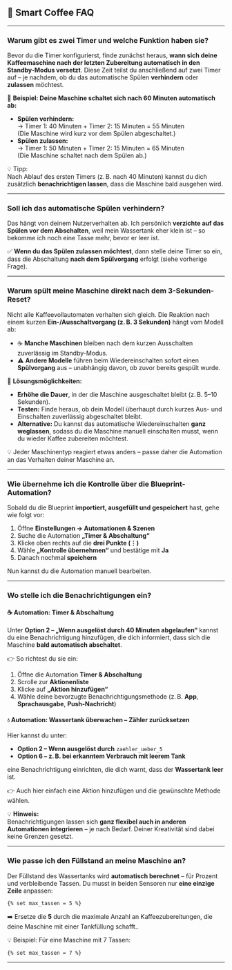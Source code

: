 ## **💬 Smart Coffee** FAQ

---

### Warum gibt es zwei Timer und welche Funktion haben sie?

Bevor du die Timer konfigurierst, finde zunächst heraus, **wann sich deine Kaffeemaschine nach der letzten Zubereitung automatisch in den Standby-Modus versetzt**. Diese Zeit teilst du anschließend auf zwei Timer auf – je nachdem, ob du das automatische Spülen **verhindern** oder **zulassen** möchtest.

📌 **Beispiel: Deine Maschine schaltet sich nach 60 Minuten automatisch ab:**

- **Spülen verhindern:**  
   → Timer 1: 40 Minuten + Timer 2: 15 Minuten = 55 Minuten  
   (Die Maschine wird kurz vor dem Spülen abgeschaltet.)
- **Spülen zulassen:**  
   → Timer 1: 50 Minuten + Timer 2: 15 Minuten = 65 Minuten  
   (Die Maschine schaltet nach dem Spülen ab.)

💡 Tipp:  
 Nach Ablauf des ersten Timers (z. B. nach 40 Minuten) kannst du dich zusätzlich **benachrichtigen lassen**, dass die Maschine bald ausgehen wird.

---


### Soll ich das automatische Spülen verhindern?

Das hängt von deinem Nutzerverhalten ab. Ich persönlich **verzichte auf das Spülen vor dem Abschalten**, weil mein Wassertank eher klein ist – so bekomme ich noch eine Tasse mehr, bevor er leer ist.

✅ **Wenn du das Spülen zulassen möchtest**, dann stelle deine Timer so ein, dass die Abschaltung **nach dem Spülvorgang** erfolgt (siehe vorherige Frage).

---


### Warum spült meine Maschine direkt nach dem 3-Sekunden-Reset?


Nicht alle Kaffeevollautomaten verhalten sich gleich. Die Reaktion nach einem kurzen **Ein-/Ausschaltvorgang (z. B. 3 Sekunden)** hängt vom Modell ab:

- ☕ **Manche Maschinen** bleiben nach dem kurzen Ausschalten zuverlässig im Standby-Modus.
- ⚠️ **Andere Modelle** führen beim Wiedereinschalten sofort einen **Spülvorgang** aus – unabhängig davon, ob zuvor bereits gespült wurde.

🔧 **Lösungsmöglichkeiten:**

- **Erhöhe die Dauer**, in der die Maschine ausgeschaltet bleibt (z. B. 5–10 Sekunden).
- **Testen:** Finde heraus, ob dein Modell überhaupt durch kurzes Aus- und Einschalten zuverlässig abgeschaltet bleibt.
- **Alternative:** Du kannst das automatische Wiedereinschalten **ganz weglassen**, sodass du die Maschine manuell einschalten musst, wenn du wieder Kaffee zubereiten möchtest.

💡 Jeder Maschinentyp reagiert etwas anders – passe daher die Automation an das Verhalten deiner Maschine an.

---


### Wie übernehme ich die Kontrolle über die Blueprint-Automation?

Sobald du die Blueprint **importiert, ausgefüllt und gespeichert** hast, gehe wie folgt vor:

1. Öffne **Einstellungen → Automationen & Szenen**
2. Suche die Automation **„Timer & Abschaltung“**
3. Klicke oben rechts auf die **drei Punkte (⋮)**
4. Wähle **„Kontrolle übernehmen“** und bestätige mit **Ja**
5. Danach nochmal **speichern**

Nun kannst du die Automation manuell bearbeiten.

---

### Wo stelle ich die Benachrichtigungen ein?


#### ☕ Automation: **Timer & Abschaltung**

Unter **Option 2 – „Wenn ausgelöst durch 40 Minuten abgelaufen“** kannst du eine Benachrichtigung hinzufügen, die dich informiert, dass sich die Maschine **bald automatisch abschaltet**.

👉 So richtest du sie ein:

1. Öffne die Automation **Timer & Abschaltung**
2. Scrolle zur **Aktionenliste**
3. Klicke auf **„Aktion hinzufügen“**
4. Wähle deine bevorzugte Benachrichtigungsmethode (z. B. **App**, **Sprachausgabe**, **Push-Nachricht**)

#### 💧 Automation: **Wassertank überwachen – Zähler zurücksetzen**

Hier kannst du unter:

- **Option 2 – Wenn ausgelöst durch** `zaehler_ueber_5`
- **Option 6 – z. B. bei erkanntem Verbrauch mit leerem Tank**

eine Benachrichtigung einrichten, die dich warnt, dass der **Wassertank leer** ist.

👉 Auch hier einfach eine Aktion hinzufügen und die gewünschte Methode wählen.

💡 **Hinweis:**  
Benachrichtigungen lassen sich **ganz flexibel auch in anderen Automationen integrieren** – je nach Bedarf. Deiner Kreativität sind dabei keine Grenzen gesetzt.

---

### Wie passe ich den Füllstand an meine Maschine an?

Der Füllstand des Wassertanks wird **automatisch berechnet** – für Prozent und verbleibende Tassen.
Du musst in beiden Sensoren nur **eine einzige Zeile** anpassen:

```jinja2
{% set max_tassen = 5 %}
```

➡️ Ersetze die **5** durch die maximale Anzahl an Kaffeezubereitungen, die deine Maschine mit einer Tankfüllung schafft..

💡 Beispiel: Für eine Maschine mit 7 Tassen:

```jinja2
{% set max_tassen = 7 %}
```

---
